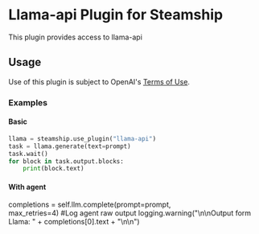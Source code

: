 # Llama-api Plugin for Steamship

This plugin provides access to llama-api

## Usage

Use of this plugin is subject to OpenAI's [Terms of Use](https://openai.com/policies/terms-of-use).

### Examples

#### Basic

```python
llama = steamship.use_plugin("llama-api")
task = llama.generate(text=prompt)
task.wait()
for block in task.output.blocks:
    print(block.text)
```

#### With agent

completions = self.llm.complete(prompt=prompt,                               
                                max_retries=4)
#Log agent raw output
logging.warning("\n\nOutput form Llama: " + completions[0].text + "\n\n")
```



